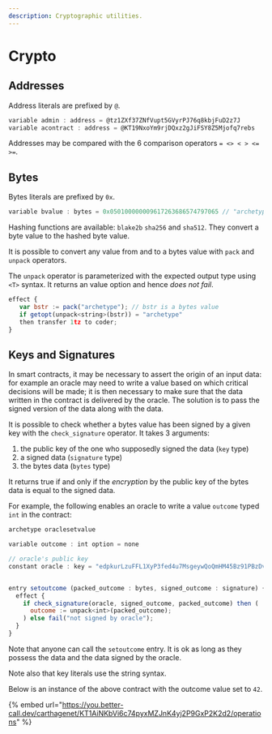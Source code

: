 ```yaml
---
description: Cryptographic utilities.
---
```


# Crypto

## Addresses

Address literals are prefixed by `@`.

```javascript
variable admin : address = @tz1ZXf37ZNfVupt5GVyrPJ76q8kbjFuD2z7J
variable acontract : address = @KT19NxoYm9rjDQxz2gJiFSY8Z5Mjofq7rebs
```

Addresses may be compared with the 6 comparison operators `= <> < > <= >=`.

## Bytes

Bytes literals are prefixed by `0x`.

```javascript
variable bvalue : bytes = 0x050100000009617263686574797065 // "archetype" in bytes
```

Hashing functions are available: `blake2b` `sha256` and `sha512`. They convert a byte value to the hashed byte value.

It is possible to convert any value from and to a bytes value with `pack` and `unpack` operators.

The `unpack` operator is parameterized with the expected output type using `<T>` syntax. It returns an value option and hence _does not fail_. 

```javascript
effect {
   var bstr := pack("archetype"); // bstr is a bytes value
   if getopt(unpack<string>(bstr)) = "archetype"
   then transfer 1tz to coder;
}
```

## Keys and Signatures

In smart contracts, it may be necessary to assert the origin of an input data: for example an oracle may need to write a value based on which critical decisions will be made; it is then necessary to make sure that the data written in the contract is delivered by the oracle. The solution is to pass the signed version of the data along with the data.

It is possible to check whether a bytes value has been signed by a given key with the `check_signature` operator. It takes 3 arguments:

1. the public key of the one who supposedly signed the data \(`key` type\)
2. a signed data \(`signature` type\)
3. the bytes data \(`bytes` type\)

It returns true if and only if the _encryption_ by the public key of the bytes data is equal to the signed data.

For example, the following enables an oracle to write a value `outcome` typed `int` in the contract:

```javascript
archetype oraclesetvalue

variable outcome : int option = none

// oracle's public key
constant oracle : key = "edpkurLzuFFL1XyP3fed4u7MsgeywQoQmHM45Bz91PBzDvUjQ9bvdn"


entry setoutcome (packed_outcome : bytes, signed_outcome : signature) {
  effect {
    if check_signature(oracle, signed_outcome, packed_outcome) then (
      outcome := unpack<int>(packed_outcome);
    ) else fail("not signed by oracle");
  }
}
```

Note that anyone can call the `setoutcome` entry. It is ok as long as they possess the data and the data signed by the oracle.

Note also that key literals use the string syntax.

Below is an instance of the above contract with the outcome value set to `42`.

{% embed url="https://you.better-call.dev/carthagenet/KT1AiNKbVi6c74pyxMZJnK4yj2P9GxP2K2d2/operations" %}



